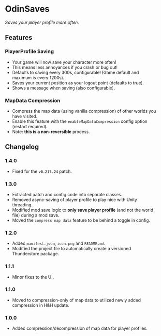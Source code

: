 # OdinSaves

*Saves your player profile more often.*

## Features

### PlayerProfile Saving

  * Your game will now save your character more often!
  * This means less annoyances if you crash or bug out!
  * Defaults to saving every 300s, configurable! (Game default and maximum is every 1200s).
  * Saves your current position as your logout point (defaults to true).
  * Shows a message when saving (also configurable).

### MapData Compression

  * Compress the map data (using vanilla compression) of other worlds you have visited.
  * Enable this feature with the `enableMapDataCompression` config option (restart required).
  * Note: **this is a non-reversible** process.

## Changelog

### 1.4.0

  * Fixed for the `v0.217.24` patch.

### 1.3.0

  * Extracted patch and config code into separate classes.
  * Removed async-saving of player profile to play nice with Unity threading.
  * Modified mod save logic to **only save player profile** (and not the world file) during a mod save.
  * Moved the `compress map data` feature to be behind a toggle in config.

### 1.2.0

  * Added `manifest.json`, `icon.png` and `README.md`.
  * Modified the project file to automatically create a versioned Thunderstore package.

### 1.1.1

  * Minor fixes to the UI.

### 1.1.0

  * Moved to compression-only of map data to utilized newly added compression in H&H update.

### 1.0.0

  * Added compression/decompression of map data for player profiles.